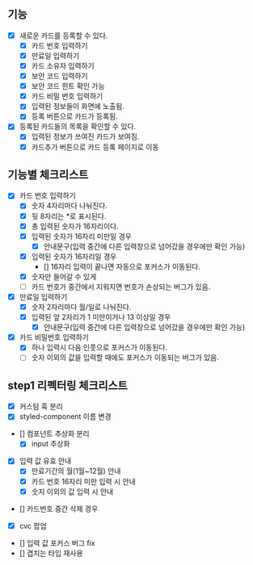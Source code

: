 ## 기능

- [x] 새로운 카드를 등록할 수 있다.
  - [x] 카드 번호 입력하기
  - [x] 만료일 입력하기
  - [x] 카드 소유자 입력하기
  - [x] 보안 코드 입력하기
  - [x] 보안 코드 힌트 확인 가능
  - [x] 카드 비밀 번호 입력하기
  - [x] 입력된 정보들이 화면에 노출됨.
  - [x] 등록 버튼으로 카드가 등록됨.
- [x] 등록된 카드들의 목록을 확인할 수 있다.
  - [x] 입력된 정보가 쓰여진 카드가 보여짐.
  - [x] 카드추가 버튼으로 카드 등록 페이지로 이동

## 기능별 체크리스트

- [x] 카드 번호 입력하기
  - [x] 숫자 4자리마다 나눠진다.
  - [x] 뒷 8자리는 \*로 표시된다.
  - [x] 총 입력된 숫자가 16자리이다.
  - [x] 입력된 숫자가 16자리 미만일 경우
    - [x] 안내문구(입력 중간에 다른 입력창으로 넘어갔을 경우에만 확인 가능)
  - [x] 입력된 숫자가 16자리일 경우
    - [] 16자리 입력이 끝나면 자동으로 포커스가 이동된다.
  - [x] 숫자만 들어갈 수 있게
  - [ ] 카드 번호가 중간에서 지워지면 번호가 손상되는 버그가 있음.
- [x] 만료일 입력하기
  - [x] 숫자 2자리마다 월/일로 나눠진다.
  - [x] 입력된 앞 2자리가 1 미만이거나 13 이상일 경우
    - [x] 안내문구(입력 중간에 다른 입력창으로 넘어갔을 경우에만 확인 가능)
- [x] 카드 비밀번호 입력하기
  - [x] 하나 입력시 다음 인풋으로 포커스가 이동된다.
  - [ ] 숫자 이외의 값을 입력할 때에도 포커스가 이동되는 버그가 있음.

## step1 리펙터링 체크리스트

- [x] 커스텀 훅 분리
- [x] styled-component 이름 변경
- [] 컴포넌트 추상화 분리
  - [x] input 추상화
- [x] 입력 값 유효 안내
  - [x] 만료기간의 월(1월~12월) 안내
  - [x] 카드 번호 16자리 미만 입력 시 안내
  - [x] 숫지 이외의 값 입력 시 안내
- [] 카드번호 중간 삭제 경우
- [x] cvc 팝업
- [] 입력 값 포커스 버그 fix
- [] 겹치는 타입 재사용
